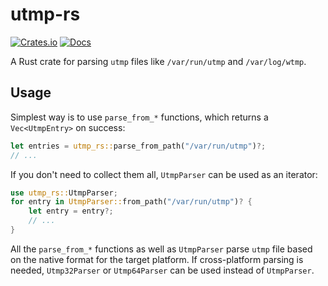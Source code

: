 # utmp-rs

[![Crates.io](https://img.shields.io/crates/v/utmp-rs.svg)](https://crates.io/crates/utmp-rs)
[![Docs](https://docs.rs/utmp-rs/badge.svg)](https://docs.rs/utmp-rs)

<!-- cargo-sync-readme start -->

A Rust crate for parsing `utmp` files like `/var/run/utmp` and `/var/log/wtmp`.

## Usage

Simplest way is to use `parse_from_*` functions,
which returns a `Vec<UtmpEntry>` on success:
```rust
let entries = utmp_rs::parse_from_path("/var/run/utmp")?;
// ...
```

If you don't need to collect them all,
`UtmpParser` can be used as an iterator:
```rust
use utmp_rs::UtmpParser;
for entry in UtmpParser::from_path("/var/run/utmp")? {
    let entry = entry?;
    // ...
}
```

All the `parse_from_*` functions as well as `UtmpParser` parse `utmp` file
based on the native format for the target platform.
If cross-platform parsing is needed,
`Utmp32Parser` or `Utmp64Parser` can be used instead of `UtmpParser`.

<!-- cargo-sync-readme end -->
